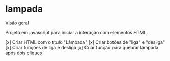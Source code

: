 # lampada

Visão geral

Projeto em javascript para iniciar a interação com elementos HTML.

[x] Criar HTML com o título "Lâmpada"
[x] Criar botões de "liga" e "desliga"
[x] Criar funções de liga e desliga
[x] Criar função para quebrar lâmpada após dois cliques